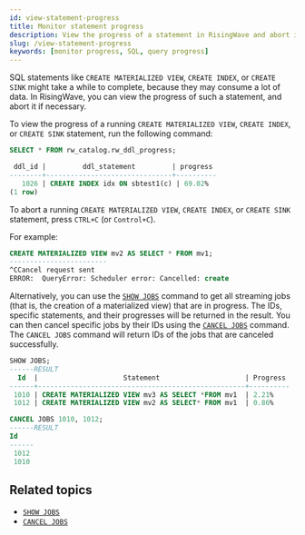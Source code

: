 ```yaml
---
id: view-statement-progress
title: Monitor statement progress
description: View the progress of a statement in RisingWave and abort it if it takes too long.
slug: /view-statement-progress
keywords: [monitor progress, SQL, query progress]
---
```

SQL statements like `CREATE MATERIALIZED VIEW`, `CREATE INDEX`, or `CREATE SINK` might take a while to complete, because they may consume a lot of data. In RisingWave, you can view the progress of such a statement, and abort it if necessary.

To view the progress of a running `CREATE MATERIALIZED VIEW`, `CREATE INDEX`, or `CREATE SINK` statement, run the following command:

```sql
SELECT * FROM rw_catalog.rw_ddl_progress;

 ddl_id |         ddl_statement         | progress
--------+-------------------------------+----------
   1026 | CREATE INDEX idx ON sbtest1(c) | 69.02%
(1 row)

```

To abort a running `CREATE MATERIALIZED VIEW`, `CREATE INDEX`, or `CREATE SINK` statement, press `CTRL+C` (or `Control+C`).

For example:

```sql
CREATE MATERIALIZED VIEW mv2 AS SELECT * FROM mv1;
------------------------
^CCancel request sent
ERROR:  QueryError: Scheduler error: Cancelled: create
```

Alternatively, you can use the [`SHOW JOBS`](/sql/commands/sql-show-jobs.md) command to get all streaming jobs (that is, the creation of a materialized view) that are in progress. The IDs, specific statements, and their progresses will be returned in the result. You can then cancel specific jobs by their IDs using the [`CANCEL JOBS`](/sql/commands/sql-cancel-jobs.md) command. The `CANCEL JOBS` command will return IDs of the jobs that are canceled successfully.

```sql title="Show all jobs"
SHOW JOBS;
------RESULT
  Id  |                     Statement                     | Progress
------+---------------------------------------------------+----------
 1010 | CREATE MATERIALIZED VIEW mv3 AS SELECT *FROM mv1  | 2.21%
 1012 | CREATE MATERIALIZED VIEW mv2 AS SELECT* FROM mv1  | 0.86%
```

```sql title="Cancel jobs"
CANCEL JOBS 1010, 1012;
------RESULT
Id
------
 1012
 1010
 ```

## Related topics

- [`SHOW JOBS`](/sql/commands/sql-show-jobs.md)
- [`CANCEL JOBS`](/sql/commands/sql-cancel-jobs.md)
